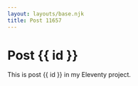 ```yaml
---
layout: layouts/base.njk
title: Post 11657
---
```


# Post {{ id }}

This is post {{ id }} in my Eleventy project.
